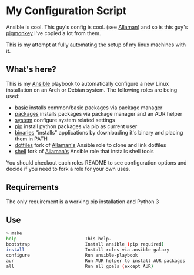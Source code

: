 # My Configuration Script

Ansible is cool. This guy's config is cool. (see [Allaman](https://github.com/Allaman/rice)) and so is this guy's [pigmonkey](https://github.com/pigmonkey/spark) I've copied a lot from
them.

This is my attempt at fully automating the setup of my linux machines with it.

## What's here?

This is my [Ansible](https://www.ansible.com/) playbook to automatically configure a new Linux installation on an Arch or Debian system. The following roles are being used:

- [basic](https://github.com/Allaman/ansible-role-basic) installs common/basic packages via package manager
- [packages](https://github.com/Allaman/ansible-role-packages) installs packages via package manager and an AUR helper
- [system](https://github.com/Allaman/ansible-role-system) configure system related settings
- [pip](https://github.com/Allaman/ansible-role-pip) install python packages via pip as current user
- [binaries](https://github.com/Allaman/ansible-role-binaries) "installs" applications by downloading it's binary and placing them in PATH
- [dotfiles](https://github.com/floatingman/ansible-role-dotfiles) fork of [Allaman's](https://github.com/Allaman/ansible-role-dotfiles) Ansible role to clone and link dotfiles
- [shell](https://github.com/floatingman/ansible-role-shell) fork of [Allaman's](https://github.com/Allaman/ansible-role-shell) Ansible role that installs shell tools

You should checkout each roles README to see configuration options and decide if you need to fork a role for your own uses.

## Requirements

The only requirement is a working pip installation and Python 3

## Use

```sh
> make
help                          This help.
bootstrap                     Install ansible (pip required)
install                       Install roles via ansible-galaxy
configure                     Run ansible-playbook
aur                           Run AUR helper to install AUR packages
all                           Run all goals (except AUR)
```
